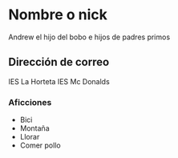 # Nombre o nick

Andrew el hijo del bobo e hijos de padres primos

## Dirección de correo

IES La Horteta
IES Mc Donalds

### Aficciones

- Bici
- Montaña
- Llorar
- Comer pollo

